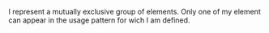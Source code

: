 I represent a mutually exclusive group of elements. Only one of my element can appear in the usage pattern for wich I am defined.